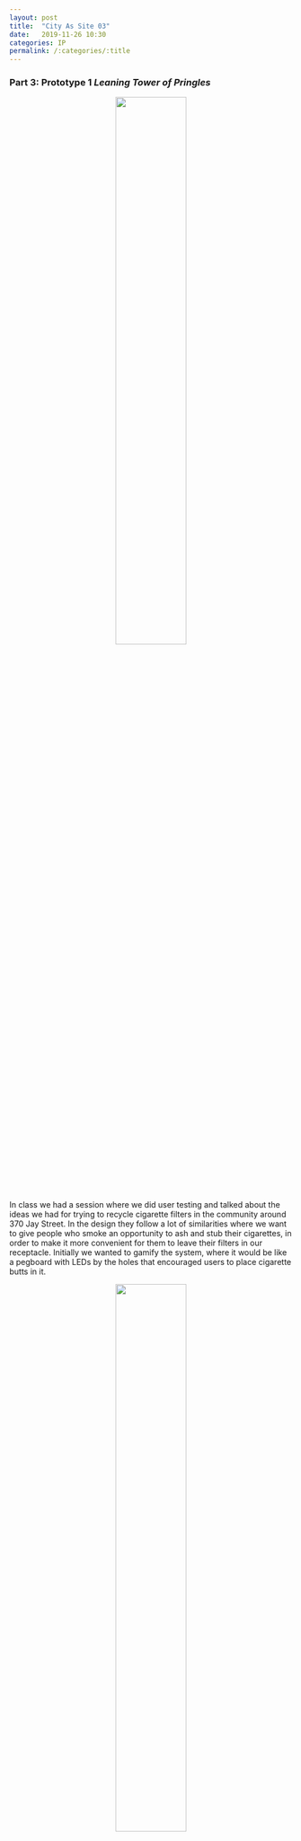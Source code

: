 ```yaml
---
layout: post
title:  "City As Site 03"
date:   2019-11-26 10:30
categories: IP
permalink: /:categories/:title
---
```

<h3>Part 3: Prototype 1 <i>Leaning Tower of Pringles</i></h3>
<p align="middle"><img src="http://drive.google.com/uc?export=view&id=1Wtw83nRfA7LquOj-2FovvR8e-6Fi2vd8" width="50%"></p>
In class we had a session where we did user testing and talked about the ideas we had for trying to recycle cigarette filters in the community around 370 Jay Street. In the design they follow a lot of similarities where we want to give people who smoke an opportunity to ash and stub their cigarettes, in order to make it more convenient for them to leave their filters in our receptacle. Initially we wanted to gamify the system, where it would be like a pegboard with LEDs by the holes that encouraged users to place cigarette butts in it. 
<p align="middle"><img src="http://drive.google.com/uc?export=view&id=1f9puEcLvjQmaZBKZYBYXPlz1UtfF-FjR" width="50%"></p>
As we got feedback we started thinking about other conditions that might not be ideal to have electronics in the system especially if unattended for longer periods of time and if it rains. When we asked our class about which shape they liked the most, a lot preferred the fully round one, which would allow people to hover around it before leaving their filter behind. With this initial CAD model made in Autodesk Fusion it was what our structure looked like initially in our first iteration. 
<p align="middle"><img src="http://drive.google.com/uc?export=view&id=1k7EaUR1XU-EFyGsnqrCCfN-CaKRJSx8o" width="100%"></p>

For our initial prototype we wanted to get something that was cylindrical in shape that we could stack and then dress up into a cigarette (to hopefully gain a lot of attention). Our solution to this was to use pringle cans and stack them to get the height that would be comfortable for those between 5-6ft tall. In addition, we needed something that can serve as a base for our “Leaning Tower of Pringles” where we cut a hole in the middle of a shoe box, where we used the weight of rocks to help keep the structure grounded. 
<p align="middle"><img src="http://drive.google.com/uc?export=view&id=1k7EaUR1XU-EFyGsnqrCCfN-CaKRJSx8o" width="100%"></p>
1zUM7xaX0XC1AGnv-_6ExlX5Q7fZLKdGn
To stack the pringles containers, we hot glued the lids on the bottom of the cans to make our structure modular enough to put up and break down.
<p align="middle"><img src="http://drive.google.com/uc?export=view&id=1k7EaUR1XU-EFyGsnqrCCfN-CaKRJSx8o" width="100%"></p>
1_oYImRwLzDrcDzFlNcLZcegwIo38Elva
We added tape around that seal to make it more secure. 
<p align="middle"><img src="http://drive.google.com/uc?export=view&id=1k7EaUR1XU-EFyGsnqrCCfN-CaKRJSx8o" width="100%"></p>
1-yuz9lv7ku_CVnaJBSHVECOsel31dfxK
At around 5 pringles cans from the ground, we added a lid of a tin to help contain the ash of the cigarettes. For that section of our structure we secured with a hot glue seal around where the tin and pringles can met and tested its integrity with placing some rocks on it. 
<p align="middle"><img src="http://drive.google.com/uc?export=view&id=1k7EaUR1XU-EFyGsnqrCCfN-CaKRJSx8o" width="100%"></p>
<p align="middle"><img src="http://drive.google.com/uc?export=view&id=1k7EaUR1XU-EFyGsnqrCCfN-CaKRJSx8o" width="100%"></p>
1moYrRSztDwecVhX2cHPJJVtni5cSByDT
1qcgqHkxxUqJWqx0Q3XCbnzjumk4DRLIu
We also cut 2 rows of holes with an exacto knife on the topmost pringles can for points where people can insert cigarette butts. Our structure to make it look like a cigarette with some construction paper and disguised our shoebox. 
<p align="middle"><img src="http://drive.google.com/uc?export=view&id=1k7EaUR1XU-EFyGsnqrCCfN-CaKRJSx8o" width="100%"></p>
1lMZUS3xIi_X9ujOdZWw3ARTwfvN4ymXk
In addition, we scouted the area for a good location to leave our project that would be far away from those walking in and out of the building while still providing enough cover for those who smoked near the lobby. 
<p align="middle"><img src="http://drive.google.com/uc?export=view&id=1k7EaUR1XU-EFyGsnqrCCfN-CaKRJSx8o" width="100%"></p>
1zL-S4l-dwjg7uQOZTq9VP6Jay7e7RR9Y
When we first placed the Leaning Towers of Pringles we noticed that the makeshift ashtray wasn’t deep enough and didn’t have any indication that it was an ashtray. When we placed our structure, it got a lot of glances but since there wasn’t any signage, a lot of people didn’t know what to do except stare. We tried being near the structure to maybe see if we can initiate conversation which failed. We made some quick signs to put up that were neutral in tone and then watched from near the Marriot, far enough where it wasn’t obvious we were watching. 
<p align="middle"><img src="http://drive.google.com/uc?export=view&id=1k7EaUR1XU-EFyGsnqrCCfN-CaKRJSx8o" width="100%"></p>
1dkdOqxvk-zDY0YlV97eYwGFaZDASRqO1
Almost immediately, someone approached it and we had an interview with the user. Some suggestions were that the ashtray felt too small and it was confusing if the cigarette filters should be left on the tray or placed in the holes. 
<p align="middle"><img src="http://drive.google.com/uc?export=view&id=1k7EaUR1XU-EFyGsnqrCCfN-CaKRJSx8o" width="100%"></p>
1Y-S5uirbfIUblbSFE6twPmNdaHQTrek_

When we watched from afar, we watched from afar for about 3 hours to see what interactions people had with our project. Someone peeked at the top to see if butts were left inside the system, not sure where to dispose their butts. From our occasional peeks, we noticed the following:
<ul>
	<li>2 users used it</li>
	<li>2 left on the tray, 1 stubbed it on the tin</li>
	<li>1 smoked near it and fixed it</li>
	<li>1 smoked while chatting with a friend</li> 
	<li>1 picked up a cigarette from the planter and placed it inside</li>
	<li>The user who fixed it came back with a friend.</li> 
</ul>
<p align="middle"><img src="http://drive.google.com/uc?export=view&id=1k7EaUR1XU-EFyGsnqrCCfN-CaKRJSx8o" width="100%"></p>
14aH2QYlPh5moFfr2Zxie6bCB6F6YpDFp
Another thing we noticed was that the structure was prone to tilting due to the wind and one potential way of fixing it would be to but rocks in the pringle cans closer to the bottom of the structure. Or make the overall structure a lot more heavier to be secure enough to withstand the high wind speeds. After our experiment, we counted 6 cigarette butts on the tray (not counting 4 we placed there initially) and 5 cigarette butts inside the top pringles can. 
We were overall surprised that people would use our structure because owe were expecting the structure to not attract a lot of attention or be destroyed. What was interesting was that some people who were smoking in the area read the signs and ended up coming closer to the structure and were willing to leave their filters after they finished. What was shocking was seeing someone go to the planter and pick up a butt and leave them in the holes we had cut out. 
<p align="middle"><img src="http://drive.google.com/uc?export=view&id=1k7EaUR1XU-EFyGsnqrCCfN-CaKRJSx8o" width="100%"></p>


What we liked about our structure was that it was tall and gathered attention. With the initial curiosity it was enough for some people to study from afar and figure out if they wanted to participate or not after reading the sign. Something that we would want to improve on was the ashtray and making the structure a little sturdier. Some ideas that we have for our next iteration would be to lasercut wood for the exterior, use a deeper metal dish for the ashtray that filtered between the filters and ash, and have a heavier base. We’re going to leave our structure unattended for a few hours tonight to see if there will be any results that differed from what we observed during the day. 

